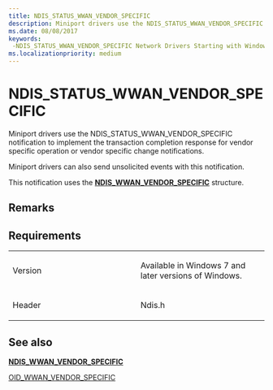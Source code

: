 ```yaml
---
title: NDIS_STATUS_WWAN_VENDOR_SPECIFIC
description: Miniport drivers use the NDIS_STATUS_WWAN_VENDOR_SPECIFIC notification to implement the transaction completion response for vendor specific operation or vendor specific change notifications.
ms.date: 08/08/2017
keywords: 
 -NDIS_STATUS_WWAN_VENDOR_SPECIFIC Network Drivers Starting with Windows Vista
ms.localizationpriority: medium
---
```


# NDIS\_STATUS\_WWAN\_VENDOR\_SPECIFIC


Miniport drivers use the NDIS\_STATUS\_WWAN\_VENDOR\_SPECIFIC notification to implement the transaction completion response for vendor specific operation or vendor specific change notifications.

Miniport drivers can also send unsolicited events with this notification.

This notification uses the [**NDIS\_WWAN\_VENDOR\_SPECIFIC**](/windows-hardware/drivers/ddi/ndiswwan/ns-ndiswwan-_ndis_wwan_vendor_specific) structure.

## Remarks

## Requirements

<table>
<colgroup>
<col width="50%" />
<col width="50%" />
</colgroup>
<tbody>
<tr class="odd">
<td><p>Version</p></td>
<td><p>Available in Windows 7 and later versions of Windows.</p></td>
</tr>
<tr class="even">
<td><p>Header</p></td>
<td>Ndis.h</td>
</tr>
</tbody>
</table>

## See also


[**NDIS\_WWAN\_VENDOR\_SPECIFIC**](/windows-hardware/drivers/ddi/ndiswwan/ns-ndiswwan-_ndis_wwan_vendor_specific)

[OID\_WWAN\_VENDOR\_SPECIFIC](oid-wwan-vendor-specific.md)

 

